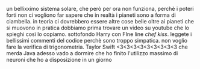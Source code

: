 un bellixximo sistema solare, che però per ora non funziona, perchè i poteri forti non ci vogliono far sapere che in realtà i pianeti sono a forma di ciambella. 
in teoria ci dovrebbero essere altre cose belle oltre ai pianeti che si muovono in pratica dobbiamo prima trovare un video su youtube che lo spieghi così lo copiamo. 
sottofondo Harry con FIne line *chef kiss*. 
leggete i bellissimi commenti del codice perchè sono troppo simpatica. 
non voglio fare la verifica di trigonometria.
Taylor Swift <3<3<3<3<3<3<3<3<3
che merda Java
adesso vado a dormire che ho finito l'utilizzo massimo di neuroni che ho a disposizione in un giorno
